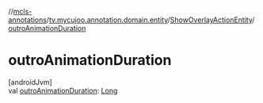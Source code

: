 //[mcls-annotations](../../../index.md)/[tv.mycujoo.annotation.domain.entity](../index.md)/[ShowOverlayActionEntity](index.md)/[outroAnimationDuration](outro-animation-duration.md)

# outroAnimationDuration

[androidJvm]\
val [outroAnimationDuration](outro-animation-duration.md): [Long](https://kotlinlang.org/api/latest/jvm/stdlib/kotlin/-long/index.html)
